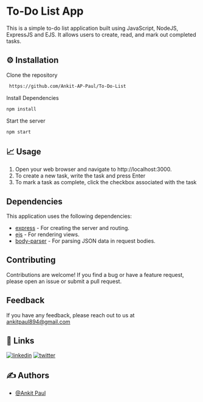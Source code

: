 
# To-Do List App

This is a simple to-do list application built using JavaScript, NodeJS, ExpressJS and EJS. It allows users to create, read, and mark out completed tasks.


## ⚙️ Installation

Clone the repository
```bash
 https://github.com/Ankit-AP-Paul/To-Do-List
```
Install Dependencies
```bash
npm install
```
Start the server
```bash
npm start
```
    
## 📈 Usage

1. Open your web browser and navigate to http://localhost:3000.
2. To create a new task, write the task and press Enter
3. To mark a task as complete, click the checkbox associated with the task



## Dependencies

This application uses the following dependencies:

- [express](https://expressjs.com/) - For creating the server and routing.
- [ejs](https://ejs.co/) - For rendering views.
- [body-parser](https://www.npmjs.com/package/body-parser) - For parsing JSON data in request bodies.


## Contributing

Contributions are welcome! If you find a bug or have a feature request, please open an issue or submit a pull request.


## Feedback

If you have any feedback, please reach out to us at ankitpaul894@gmail.com


## 🔗 Links
[![linkedin](https://img.shields.io/badge/linkedin-0A66C2?style=for-the-badge&logo=linkedin&logoColor=white)](https://www.linkedin.com/in/ankit-paul-914936234/)
[![twitter](https://img.shields.io/badge/twitter-1DA1F2?style=for-the-badge&logo=twitter&logoColor=white)](https://twitter.com/Ankit_Paul01)


## ✍️ Authors

- [@Ankit Paul](https://github.com/Ankit-AP-Paul)

